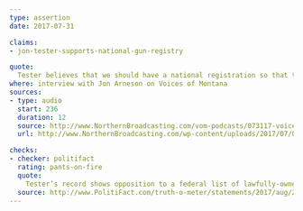 ```yaml
---
type: assertion
date: 2017-07-31

claims:
- jon-tester-supports-national-gun-registry

quote:
  Tester believes that we should have a national registration so that the people of Montana should have to ask permission before they purchase a gun, ask permission from the federal government…
where: interview with Jon Arneson on Voices of Montana
sources:
- type: audio
  start: 236
  duration: 12
  source: http://www.NorthernBroadcasting.com/vom-podcasts/073117-voices-of-montana-wjon-arneson/
  url: http://www.NorthernBroadcasting.com/wp-content/uploads/2017/07/073117-VoicesOfMontanaSeg1-Monday.mp3

checks:
- checker: politifact
  rating: pants-on-fire
  quote:
    Tester’s record shows opposition to a federal list of lawfully-owned guns and gun owners. To claim he supports this is absurd.
  source: http://www.PolitiFact.com/truth-o-meter/statements/2017/aug/21/matthew-rosendale/republican-senate-hopeful-claims-montana-sen-jon-t/
---
```

